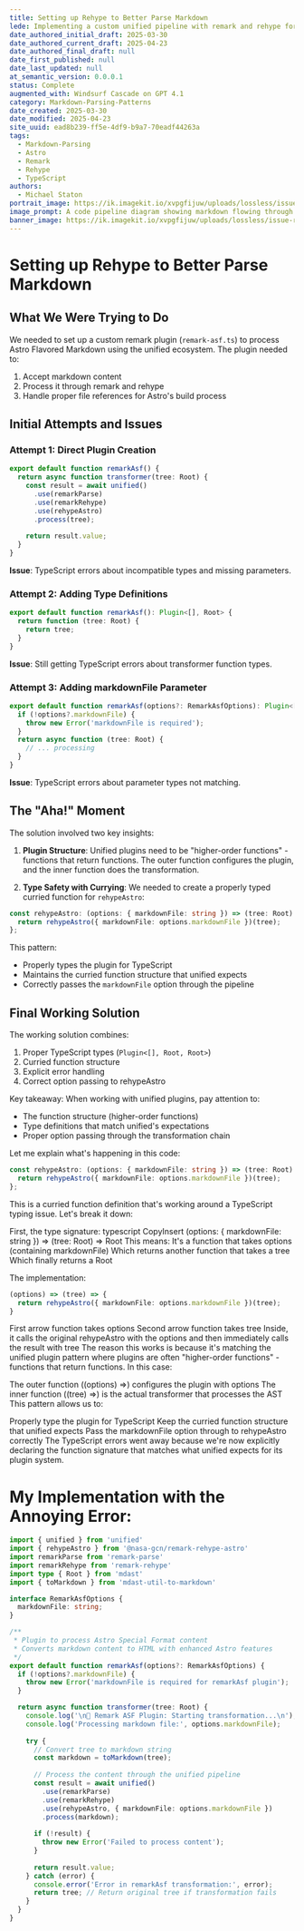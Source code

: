 ```yaml
---
title: Setting up Rehype to Better Parse Markdown
lede: Implementing a custom unified pipeline with remark and rehype for Astro Flavored Markdown, solving file reference and plugin integration issues.
date_authored_initial_draft: 2025-03-30
date_authored_current_draft: 2025-04-23
date_authored_final_draft: null
date_first_published: null
date_last_updated: null
at_semantic_version: 0.0.0.1
status: Complete
augmented_with: Windsurf Cascade on GPT 4.1
category: Markdown-Parsing-Patterns
date_created: 2025-03-30
date_modified: 2025-04-23
site_uuid: ead8b239-ff5e-4df9-b9a7-70eadf44263a
tags:
  - Markdown-Parsing
  - Astro
  - Remark
  - Rehype
  - TypeScript
authors:
  - Michael Staton
portrait_image: https://ik.imagekit.io/xvpgfijuw/uploads/lossless/issue-resolutions/2025-05-05_portrait_image_Setting-up-Rehype-to-Better-Parse-Markdown_178e47ac-e930-4acc-960e-84ddef36ec7a_HQIJ--Ack.webp
image_prompt: A code pipeline diagram showing markdown flowing through remark and rehype plugins, with Astro and TypeScript icons, in a clean, modern style.
banner_image: https://ik.imagekit.io/xvpgfijuw/uploads/lossless/issue-resolutions/2025-05-05_banner_image_Setting-up-Rehype-to-Better-Parse-Markdown_11ef1788-a0e6-424a-b30d-4608c053f04a_UKTl6w0oU.webp
---
```

# Setting up Rehype to Better Parse Markdown

## What We Were Trying to Do

We needed to set up a custom remark plugin (`remark-asf.ts`) to process Astro Flavored Markdown using the unified ecosystem. The plugin needed to:
1. Accept markdown content
2. Process it through remark and rehype
3. Handle proper file references for Astro's build process

## Initial Attempts and Issues

### Attempt 1: Direct Plugin Creation

```typescript
export default function remarkAsf() {
  return async function transformer(tree: Root) {
    const result = await unified()
      .use(remarkParse)
      .use(remarkRehype)
      .use(rehypeAstro)
      .process(tree);
    
    return result.value;
  }
}
```

**Issue**: TypeScript errors about incompatible types and missing parameters.

### Attempt 2: Adding Type Definitions

```typescript
export default function remarkAsf(): Plugin<[], Root> {
  return function (tree: Root) {
    return tree;
  }
}
```

**Issue**: Still getting TypeScript errors about transformer function types.

### Attempt 3: Adding markdownFile Parameter

```typescript
export default function remarkAsf(options?: RemarkAsfOptions): Plugin<[RemarkAsfOptions?], Root> {
  if (!options?.markdownFile) {
    throw new Error('markdownFile is required');
  }
  return async function (tree: Root) {
    // ... processing
  }
}
```

**Issue**: TypeScript errors about parameter types not matching.

## The "Aha!" Moment

The solution involved two key insights:

1. **Plugin Structure**: Unified plugins need to be "higher-order functions" - functions that return functions. The outer function configures the plugin, and the inner function does the transformation.

2. **Type Safety with Currying**: We needed to create a properly typed curried function for `rehypeAstro`:

```typescript
const rehypeAstro: (options: { markdownFile: string }) => (tree: Root) => Root = (options) => (tree) => {
  return rehypeAstro({ markdownFile: options.markdownFile })(tree);
};
```

This pattern:
- Properly types the plugin for TypeScript
- Maintains the curried function structure that unified expects
- Correctly passes the `markdownFile` option through the pipeline

## Final Working Solution

The working solution combines:
1. Proper TypeScript types (`Plugin<[], Root, Root>`)
2. Curried function structure
3. Explicit error handling
4. Correct option passing to rehypeAstro

Key takeaway: When working with unified plugins, pay attention to:
- The function structure (higher-order functions)
- Type definitions that match unified's expectations
- Proper option passing through the transformation chain

Let me explain what's happening in this code:

```typescript
const rehypeAstro: (options: { markdownFile: string }) => (tree: Root) => Root = (options) => (tree) => {
  return rehypeAstro({ markdownFile: options.markdownFile })(tree);
};
```
This is a curried function definition that's working around a TypeScript typing issue. Let's break it down:

First, the type signature:
typescript
CopyInsert
(options: { markdownFile: string }) => (tree: Root) => Root
This means:
It's a function that takes options (containing markdownFile)
Which returns another function that takes a tree
Which finally returns a Root

The implementation:
```typescript
(options) => (tree) => {
  return rehypeAstro({ markdownFile: options.markdownFile })(tree);
}
```
First arrow function takes options
Second arrow function takes tree
Inside, it calls the original rehypeAstro with the options and then immediately calls the result with tree
The reason this works is because it's matching the unified plugin pattern where plugins are often "higher-order functions" - functions that return functions. In this case:

The outer function ((options) =>) configures the plugin with options
The inner function ((tree) =>) is the actual transformer that processes the AST
This pattern allows us to:

Properly type the plugin for TypeScript
Keep the curried function structure that unified expects
Pass the markdownFile option through to rehypeAstro correctly
The TypeScript errors went away because we're now explicitly declaring the function signature that matches what unified expects for its plugin system.

# My Implementation with the Annoying Error:

```typescript
import { unified } from 'unified'
import { rehypeAstro } from '@nasa-gcn/remark-rehype-astro'
import remarkParse from 'remark-parse'
import remarkRehype from 'remark-rehype'
import type { Root } from 'mdast'
import { toMarkdown } from 'mdast-util-to-markdown'

interface RemarkAsfOptions {
  markdownFile: string;
}

/**
 * Plugin to process Astro Special Format content
 * Converts markdown content to HTML with enhanced Astro features
 */
export default function remarkAsf(options?: RemarkAsfOptions) {
  if (!options?.markdownFile) {
    throw new Error('markdownFile is required for remarkAsf plugin');
  }

  return async function transformer(tree: Root) {
    console.log('\n🚀 Remark ASF Plugin: Starting transformation...\n');
    console.log('Processing markdown file:', options.markdownFile);
    
    try {
      // Convert tree to markdown string
      const markdown = toMarkdown(tree);
      
      // Process the content through the unified pipeline
      const result = await unified()
        .use(remarkParse)
        .use(remarkRehype)
        .use(rehypeAstro, { markdownFile: options.markdownFile })
        .process(markdown);
      
      if (!result) {
        throw new Error('Failed to process content');
      }
      
      return result.value;
    } catch (error) {
      console.error('Error in remarkAsf transformation:', error);
      return tree; // Return original tree if transformation fails
    }
  }
}
